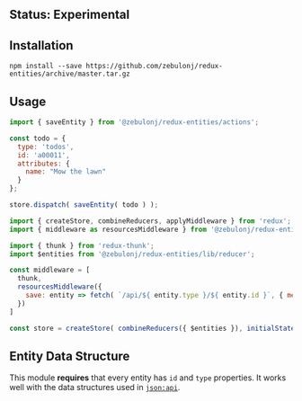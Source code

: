 ## Status: Experimental

## Installation

```shell
npm install --save https://github.com/zebulonj/redux-entities/archive/master.tar.gz
```

## Usage

```js
import { saveEntity } from '@zebulonj/redux-entities/actions';

const todo = {
  type: 'todos',
  id: 'a00011',
  attributes: {
    name: "Mow the lawn"
  }
};

store.dispatch( saveEntity( todo ) );
```

```js
import { createStore, combineReducers, applyMiddleware } from 'redux';
import { middleware as resourcesMiddleware } from '@zebulonj/redux-entities';

import { thunk } from 'redux-thunk';
import $entities from '@zebulonj/redux-entities/lib/reducer';

const middleware = [
  thunk,
  resourcesMiddleware({
    save: entity => fetch( `/api/${ entity.type }/${ entity.id }`, { method: 'POST', body: entity })
  })
]

const store = createStore( combineReducers({ $entities }), initialState(), applyMiddleware( middleware ) );
```

## Entity Data Structure

This module **requires** that every entity has `id` and `type` properties. It works well with the data structures used in [`json:api`](http://jsonapi.org/).
